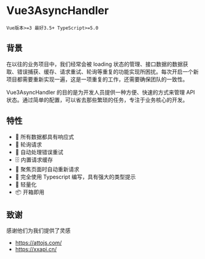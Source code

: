 # Vue3AsyncHandler
`Vue版本>=3 最好3.5+ TypeScript>=5.0`

## 背景
在以往的业务项目中，我们经常会被 loading 状态的管理、接口数据的数据获取、错误捕获、缓存、请求重试、轮询等重复的功能实现所困扰。每次开启一个新项目都需要重新实现一遍，这是一项重复的工作，还需要确保团队的一致性。


Vue3AsyncHandler 的目的是为开发人员提供一种方便、快速的方式来管理 API 状态。通过简单的配置，可以省去那些繁琐的任务，专注于业务核心的开发。

## 特性

- 🚀  所有数据都具有响应式
- 🔄  轮询请求
- 🤖  自动处理错误重试
- 🗄  内置请求缓存
- 🎯  聚焦页面时自动重新请求
- 📠  完全使用 Typescript 编写，具有强大的类型提示
- 🍃  轻量化
- 📦  开箱即用

## 致谢

感谢他们为我们提供了灵感

- https://attojs.com/
- https://xxapi.cn/